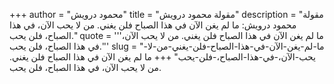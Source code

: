 +++
author = "محمود درويش"
title = "مقولة محمود درويش"
description = "مقولة محمود درويش: ما لم يغن الآن في هذا الصباح فلن يغني. من لا يحب الآن، في هذا الصباح، فلن يحب."
quote = '''ما لم يغن الآن في هذا الصباح فلن يغني. من لا يحب الآن، في هذا الصباح، فلن يحب.'''
slug = "ما-لم-يغن-الآن-في-هذا-الصباح-فلن-يغني-من-لا-يحب-الآن،-في-هذا-الصباح،-فلن-يحب"
+++
ما لم يغن الآن في هذا الصباح فلن يغني. من لا يحب الآن، في هذا الصباح، فلن يحب.
